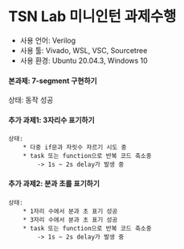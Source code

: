 # TSN Lab 미니인턴 과제수행
* 사용 언어: Verilog
* 사용 툴: Vivado, WSL, VSC, Sourcetree
* 사용 환경: Ubuntu 20.04.3, Windows 10

#### 본과제: 7-segment 구현하기
상태: 동작 성공

#### 추가 과제1: 3자리수 표기하기
    상태:   
        * 다중 if문과 자릿수 자르기 시도 중
        * task 또는 function으로 반복 코드 축소중
            -> 1s ~ 2s delay가 발생 중 

#### 추가 과제2: 분과 초를 표기하기
    상태:   
        * 1자리 수에서 분과 초 표기 성공
        * 3자리 수에서 분과 초 표기 성공
        * task 또는 function으로 반복 코드 축소중
            -> 1s ~ 2s delay가 발생 중 
